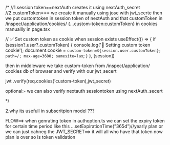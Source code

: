 /*
//1.session token==nextAuth creates it using nextAuth_secret
//2.customToken=== we create it manually using jose with jwt_scerte 
then we put customtoken in session token of nextAuth and that 
customToken in /inspect/application/cookies/
{...custom-token:customToken} in cookies manuallly in page.tsx 

  // ✅ Set custom token as cookie when session exists
  useEffect(() => {
    if (session?.user?.customToken) {
      console.log('🍪 Setting custom token cookie');
      document.cookie = `custom-token=${session.user.customToken}; path=/; max-age=3600; samesite=lax`;
    }
  }, [session])

then in middleware we take custom-token from /inspect/application/
cookies db of browser and verify with our jwt_secert 

jwt .verify(req.cookies('custom-token),jwt_secret)


optional:- we can also verify nextauth sessiontoken using 
nextAuth_secert 

*/













2.why its usefull in subscritpion model ???

FLOW==> when genrating token in authoption.ts we can set the expiry token for certain time period like this  ...setExpirationTime("365d")//yearly plan or we can just cahneg the JWT_SECRET==> it will all who have that token now plan is over so is token validation 
